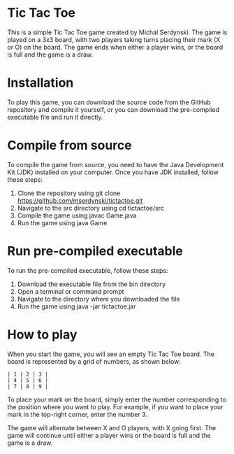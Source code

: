 # Tic Tac Toe

This is a simple Tic Tac Toe game created by Michal Serdynski. The game is played on a 3x3 board, with two players taking turns placing their mark (X or O) on the board. The game ends when either a player wins, or the board is full and the game is a draw.

# Installation

To play this game, you can download the source code from the GitHub repository and compile it yourself, or you can download the pre-compiled executable file and run it directly.

# Compile from source

To compile the game from source, you need to have the Java Development Kit (JDK) installed on your computer. Once you have JDK installed, follow these steps:

1. Clone the repository using git clone https://github.com/mserdynski/tictactoe.git
2. Navigate to the src directory using cd tictactoe/src
3. Compile the game using javac Game.java
4. Run the game using java Game

# Run pre-compiled executable

To run the pre-compiled executable, follow these steps:

1. Download the executable file from the bin directory
2. Open a terminal or command prompt
3. Navigate to the directory where you downloaded the file
4. Run the game using java -jar tictactoe.jar

# How to play

When you start the game, you will see an empty Tic Tac Toe board. The board is represented by a grid of numbers, as shown below:

 ```
 | 1 | 2 | 3 |
 | 4 | 5 | 6 |
 | 7 | 8 | 9 |
 ```

To place your mark on the board, simply enter the number corresponding to the position where you want to play. For example, if you want to place your mark in the top-right corner, enter the number 3.

The game will alternate between X and O players, with X going first. The game will continue until either a player wins or the board is full and the game is a draw.
